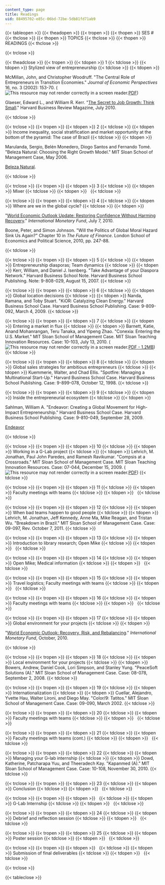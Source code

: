 ```yaml
---
content_type: page
title: Readings
uid: 88495702-e85c-06bd-72be-5db81fd71ab9
---
```


{{< tableopen >}}
{{< theadopen >}}
{{< tropen >}}
{{< thopen >}}
SES #
{{< thclose >}}
{{< thopen >}}
TOPICS
{{< thclose >}}
{{< thopen >}}
READINGS
{{< thclose >}}

{{< trclose >}}

{{< theadclose >}}
{{< tropen >}}
{{< tdopen >}}
1
{{< tdclose >}}
{{< tdopen >}}
Stylized view of entrepreneurship
{{< tdclose >}}
{{< tdopen >}}


McMillan, John, and Christopher Woodruff. "The Central Role of Entrepreneurs in Transition Economies." _Journal of Economic Perspectives_ 16, no. 3 (2002): 153-70. (![This resource may not render correctly in a screen reader.](/images/inacessible.gif)[PDF](https://www.aeaweb.org/articles?id=10.1257/089533002760278767))

Glaeser, Edward L., and William R. Kerr. "[The Secret to Job Growth: Think Small](http://hbr.org/2010/07/the-secret-to-job-growth-think-small/ar/1)." Harvard Business Review Magazine, July 2010.


{{< tdclose >}}

{{< trclose >}}
{{< tropen >}}
{{< tdopen >}}
2
{{< tdclose >}}
{{< tdopen >}}
Income inequality, social stratification and market opportunity at the bottom of the pyramid: The case of Brazil
{{< tdclose >}}
{{< tdopen >}}


Marulanda, Sergio, Belén Monedero, Diogo Santos and Fernando Tomé. "Beleza Natural: Choosing the Right Growth Model." MIT Sloan School of Management Case, May 2006.

[Beleza Natural](http://www.belezanatural.com.br/).


{{< tdclose >}}

{{< trclose >}}
{{< tropen >}}
{{< tdopen >}}
3
{{< tdclose >}}
{{< tdopen >}}
Mixer
{{< tdclose >}}
{{< tdopen >}}
 
{{< tdclose >}}

{{< trclose >}}
{{< tropen >}}
{{< tdopen >}}
4
{{< tdclose >}}
{{< tdopen >}}
Where are we in the global cycle?
{{< tdclose >}}
{{< tdopen >}}


"[World Economic Outlook Update: Restoring Confidence Without Harming Recovery](http://www.imf.org/external/pubs/ft/weo/2010/update/02/index.htm)." _International Monetary Fund_, July 7, 2010.

Boone, Peter, and Simon Johnson. "Will the Politics of Global Moral Hazard Sink Us Again?" Chapter 10 in _The Future of Finance_. London School of Economics and Political Science, 2010, pp. 247-88.


{{< tdclose >}}

{{< trclose >}}
{{< tropen >}}
{{< tdopen >}}
5
{{< tdclose >}}
{{< tdopen >}}
Entrepreneurship diasporas; Team dynamics
{{< tdclose >}}
{{< tdopen >}}
Kerr, William, and Daniel J. Isenberg. "Take Advantage of your Diaspora Network." Harvard Business School Note. Harvard Business School Publishing. Note: 9-808-029, August 15, 2007.
{{< tdclose >}}

{{< trclose >}}
{{< tropen >}}
{{< tdopen >}}
6
{{< tdclose >}}
{{< tdopen >}}
Global location decisions
{{< tdclose >}}
{{< tdopen >}}
Nanda, Ramana, and Toby Stuart. "KiOR: Catalyzing Clean Energy." Harvard Business School Case. Harvard Business School Publishing. Case: 9-809-092, March 4, 2009.
{{< tdclose >}}

{{< trclose >}}
{{< tropen >}}
{{< tdopen >}}
7
{{< tdclose >}}
{{< tdopen >}}
Entering a market in flux
{{< tdclose >}}
{{< tdopen >}}
Barnett, Katie, Anand Mohanrangan, Teru Tanaka, and Yipeng Zhao. "Conexia: Entering the U.S. Market." MIT Sloan School of Management Case. MIT Sloan Teaching Innovation Resources. Case: 10-103, July 13, 2010. (![This resource may not render correctly in a screen reader.](/images/inacessible.gif)[PDF - 1.2MB](https://mitsloan.mit.edu/LearningEdge/CaseDocs/08-074%20PPS%20tv%20Lehrich.pdf))
{{< tdclose >}}

{{< trclose >}}
{{< tropen >}}
{{< tdopen >}}
8
{{< tdclose >}}
{{< tdopen >}}
Global sales strategies for ambitious entrepreneurs
{{< tdclose >}}
{{< tdopen >}}
Kuemmerie, Walter, and Chad Ellis. "Spotfire: Managing a Multinational Start-Up." Harvard Business School Case. Harvard Business School Publishing. Case: 9-899-078, October 12, 1998.
{{< tdclose >}}

{{< trclose >}}
{{< tropen >}}
{{< tdopen >}}
9
{{< tdclose >}}
{{< tdopen >}}
Inside the entrepreneurial ecosystem
{{< tdclose >}}
{{< tdopen >}}


Sahlman, William A. "Endeavor: Creating a Global Movement for High-Impact Entrepreneurship." Harvard Business School Case. Harvard Business School Publishing. Case: 9-810-049, September 28, 2009.

[Endeavor](http://www.endeavor.org/)


{{< tdclose >}}

{{< trclose >}}
{{< tropen >}}
{{< tdopen >}}
10
{{< tdclose >}}
{{< tdopen >}}
Working in a G-Lab project
{{< tdclose >}}
{{< tdopen >}}
Lehrich, M. Jonathan, Paul John Paredes, and Ramesh Ravikumar. "Compsis at a Crossroads." MIT Sloan School of Management Case. MIT Sloan Teaching Innovation Resources. Case: 07-044, December 15, 2009. (![This resource may not render correctly in a screen reader.](/images/inacessible.gif)[PDF](https://mitsloan.mit.edu/LearningEdge/CaseDocs/07-044-compsis-at-a-crossroads-lehrich.pdf))
{{< tdclose >}}

{{< trclose >}}
{{< tropen >}}
{{< tdopen >}}
11
{{< tdclose >}}
{{< tdopen >}}
Faculty meetings with teams
{{< tdclose >}}
{{< tdopen >}}
 
{{< tdclose >}}

{{< trclose >}}
{{< tropen >}}
{{< tdopen >}}
12
{{< tdclose >}}
{{< tdopen >}}
When bad teams happen to good people
{{< tdclose >}}
{{< tdopen >}}
Lehrich, M. Jonathan, Jeff Kennedy, Anne Ma, Mike Reagan, and Tristan Wu. "Breakdown in Brazil." MIT Sloan School of Management Case. Case: 09-097, Rev. October 7, 2011.
{{< tdclose >}}

{{< trclose >}}
{{< tropen >}}
{{< tdopen >}}
13
{{< tdclose >}}
{{< tdopen >}}
Introduction to library research; Open Mike
{{< tdclose >}}
{{< tdopen >}}
 
{{< tdclose >}}

{{< trclose >}}
{{< tropen >}}
{{< tdopen >}}
14
{{< tdclose >}}
{{< tdopen >}}
Open Mike; Medical information
{{< tdclose >}}
{{< tdopen >}}
 
{{< tdclose >}}

{{< trclose >}}
{{< tropen >}}
{{< tdopen >}}
15
{{< tdclose >}}
{{< tdopen >}}
Travel logistics; Faculty meetings with teams
{{< tdclose >}}
{{< tdopen >}}
 
{{< tdclose >}}

{{< trclose >}}
{{< tropen >}}
{{< tdopen >}}
16
{{< tdclose >}}
{{< tdopen >}}
Faculty meetings with teams
{{< tdclose >}}
{{< tdopen >}}
 
{{< tdclose >}}

{{< trclose >}}
{{< tropen >}}
{{< tdopen >}}
17
{{< tdclose >}}
{{< tdopen >}}
Global environment for your projects
{{< tdclose >}}
{{< tdopen >}}


"[World Economic Outlook: Recovery, Risk, and Rebalancing](http://www.imf.org/external/pubs/ft/weo/2010/02/index.htm)." _International Monetary Fund_, October, 2010.


{{< tdclose >}}

{{< trclose >}}
{{< tropen >}}
{{< tdopen >}}
18
{{< tdclose >}}
{{< tdopen >}}
Local environment for your projects
{{< tdclose >}}
{{< tdopen >}}
Bowers, Andrew, Daniel Cook, Lori Simpson, and Stanley Yung. "PeaceSoft Solutions (A)." MIT Sloan School of Management Case. Case: 08-078, September 2, 2008.
{{< tdclose >}}

{{< trclose >}}
{{< tropen >}}
{{< tdopen >}}
19
{{< tdclose >}}
{{< tdopen >}}
Internationalization
{{< tdclose >}}
{{< tdopen >}}
Cuellar, Alejandro, Yvette Hau, Walter Lironi, and Diego May. "Color/9: Tatitos." MIT Sloan School of Management Case. Case: 09-090, March 2002.
{{< tdclose >}}

{{< trclose >}}
{{< tropen >}}
{{< tdopen >}}
20
{{< tdclose >}}
{{< tdopen >}}
Faculty meetings with teams
{{< tdclose >}}
{{< tdopen >}}
 
{{< tdclose >}}

{{< trclose >}}
{{< tropen >}}
{{< tdopen >}}
21
{{< tdclose >}}
{{< tdopen >}}
Faculty meetings with teams (cont.)
{{< tdclose >}}
{{< tdopen >}}
 
{{< tdclose >}}

{{< trclose >}}
{{< tropen >}}
{{< tdopen >}}
22
{{< tdclose >}}
{{< tdopen >}}
Managing your G-lab internship
{{< tdclose >}}
{{< tdopen >}}
Dowd, Katherine, Patcharapa Yuu, and Theeradech Kay. "Kapanmed (A)." MIT Sloan School of Management Case. Case: 10-108, November 30, 2010.
{{< tdclose >}}

{{< trclose >}}
{{< tropen >}}
{{< tdopen >}}
23
{{< tdclose >}}
{{< tdopen >}}
Conclusion
{{< tdclose >}}
{{< tdopen >}}
 
{{< tdclose >}}

{{< trclose >}}
{{< tropen >}}
{{< tdopen >}}
 
{{< tdclose >}}
{{< tdopen >}}
G-Lab Internship
{{< tdclose >}}
{{< tdopen >}}
 
{{< tdclose >}}

{{< trclose >}}
{{< tropen >}}
{{< tdopen >}}
24
{{< tdclose >}}
{{< tdopen >}}
Debrief and reflection session
{{< tdclose >}}
{{< tdopen >}}
 
{{< tdclose >}}

{{< trclose >}}
{{< tropen >}}
{{< tdopen >}}
25
{{< tdclose >}}
{{< tdopen >}}
Poster session
{{< tdclose >}}
{{< tdopen >}}
 
{{< tdclose >}}

{{< trclose >}}
{{< tropen >}}
{{< tdopen >}}
 
{{< tdclose >}}
{{< tdopen >}}
Submission of final deliverables
{{< tdclose >}}
{{< tdopen >}}
 
{{< tdclose >}}

{{< trclose >}}

{{< tableclose >}}